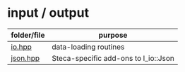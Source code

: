 # input / output

folder/file           | purpose
---                   | ---
[io.hpp](io.hpp)      | data-loading routines
[json.hpp](json.hpp)  | Steca-specific add-ons to l_io::Json

